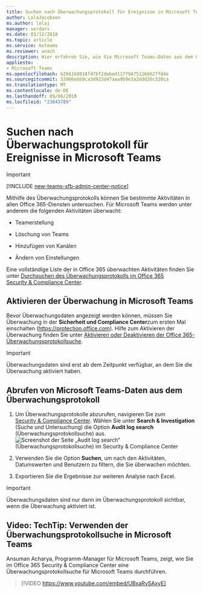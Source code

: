 ```yaml
---
title: Suchen nach Überwachungsprotokoll für Ereignisse in Microsoft Teams
author: LolaJacobsen
ms.author: lolaj
manager: serdars
ms.date: 03/12/2018
ms.topic: article
ms.service: msteams
ms.reviewer: anach
description: Hier erfahren Sie, wie Sie Microsoft Teams-Daten aus dem Office 365-Überwachungsprotokoll abrufen.
appliesto:
- Microsoft Teams
ms.openlocfilehash: b2661b8018fd7bf2debed117794751266627fd4e
ms.sourcegitcommit: 33966ebb9ca3d922d47aaa9b9e3a2ddd26c320ca
ms.translationtype: MT
ms.contentlocale: de-DE
ms.lasthandoff: 09/06/2018
ms.locfileid: "23843789"
---
```

<a name="search-the-audit-log-for-events-in-microsoft-teams"></a>Suchen nach Überwachungsprotokoll für Ereignisse in Microsoft Teams
==================================================
> [!IMPORTANT]
> [!INCLUDE [new-teams-sfb-admin-center-notice](includes/new-teams-sfb-admin-center-notice.md)]

Mithilfe des Überwachungsprotokolls können Sie bestimmte Aktivitäten in allen Office 365-Diensten untersuchen. Für Microsoft Teams werden unter anderem die folgenden Aktivitäten überwacht:

-   Teamerstellung

-   Löschung von Teams

-   Hinzufügen von Kanälen

-   Ändern von Einstellungen

Eine vollständige Liste der in Office 365 überwachten Aktivitäten finden Sie unter [Durchsuchen des Überwachungsprotokolls im Office 365 Security & Compliance Center](https://support.office.com/article/0d4d0f35-390b-4518-800e-0c7ec95e946c).

## <a name="turn-on-auditing-in-teams"></a>Aktivieren der Überwachung in Microsoft Teams

Bevor Überwachungsdaten angezeigt werden können, müssen Sie Überwachung in der **Sicherheit und Compliance Center**zum ersten Mal einschalten (https://protection.office.com). Hilfe zum Aktivieren der Überwachung finden Sie unter [Aktivieren oder Deaktivieren der Office 365-Überwachungsprotokollsuche](https://support.office.com/article/Turn-Office-365-audit-log-search-on-or-off-e893b19a-660c-41f2-9074-d3631c95a014).


> [!IMPORTANT]
> Überwachungsdaten sind erst ab dem Zeitpunkt verfügbar, an dem Sie die Überwachung aktiviert haben.



## <a name="retrieve-teams-data-from-the-audit-log"></a>Abrufen von Microsoft Teams-Daten aus dem Überwachungsprotokoll

1.  Um Überwachungsprotokolle abzurufen, navigieren Sie zum [Security & Compliance Center](https://go.microsoft.com/fwlink/?linkid=855775). Wählen Sie unter **Search & Investigation** (Suche und Untersuchung) die Option **Audit log search** (Überwachungsprotokollsuche) aus.![Screenshot der Seite „Audit log search“ (Überwachungsprotokollsuche) im Security & Compliance Center](media/Search_the_audit_log_for_events_in_Microsoft_Teams_image3.png)



2.  Verwenden Sie die Option **Suchen**, um nach den Aktivitäten, Datumswerten und Benutzern zu filtern, die Sie überwachen möchten.

3.  Exportieren Sie die Ergebnisse zur weiteren Analyse nach Excel.


> [!IMPORTANT]
> Überwachungsdaten sind nur dann im Überwachungsprotokoll sichtbar, wenn die Überwachung aktiviert ist.

## <a name="video-techtip-using-audit-log-search-in-teams"></a>Video: TechTip: Verwenden der Überwachungsprotokollsuche in Microsoft Teams

Ansuman Acharya, Programm-Manager für Microsoft Teams, zeigt, wie Sie im Office 365 Security & Compliance Center eine Überwachungsprotokollsuche für Microsoft Teams durchführen. 


> [!VIDEO https://www.youtube.com/embed/UBxaRySAxyE]






